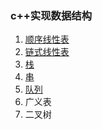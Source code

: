 ### c++实现数据结构
1. [顺序线性表](/1.cpp)
2. [链式线性表](2.cpp)
3. [栈](3.cpp)
4. [串](4.cpp)
5. [队列](5.cpp)
5. 广义表
6. 二叉树